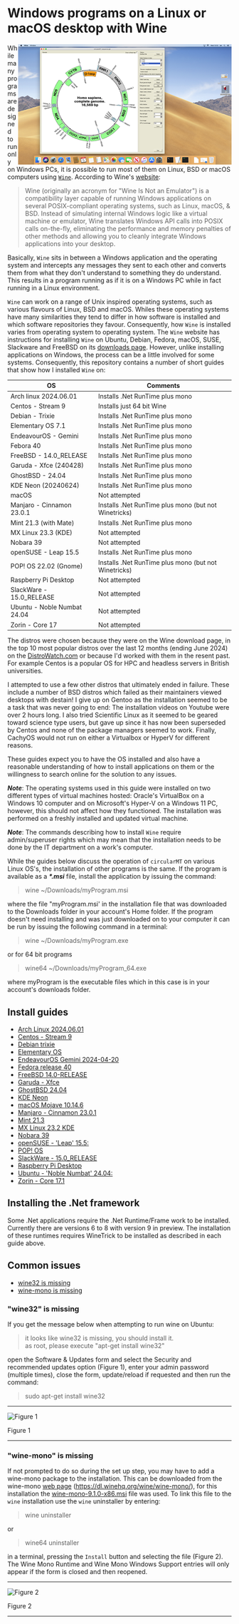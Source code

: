 # Windows programs on a Linux or macOS desktop with Wine

<img align="right" src="images/macOS_circularMT_intro.png">

While many programs are designed to run only on Windows PCs, it is possible to run most of them on Linux, BSD or macOS computers using [```Wine```](https://www.winehq.org/). According to Wine's [website](https://www.winehq.org): 
> Wine (originally an acronym for "Wine Is Not an Emulator") is a compatibility layer capable of running Windows applications on several POSIX-compliant operating systems, such as Linux, macOS, & BSD. Instead of simulating internal Windows logic like a virtual machine or emulator, Wine translates Windows API calls into POSIX calls on-the-fly, eliminating the performance and memory penalties of other methods and allowing you to cleanly integrate Windows applications into your desktop.

Basically, ```Wine``` sits in between a Windows application and the operating system and intercepts any messages they sent to each other and converts them from what they don't understand to something they do understand. This results in a program running as if it is on a Windows PC while in fact running in a Linux environment.

```Wine``` can work on a range of Unix inspired operating systems, such as various flavours of Linux, BSD and macOS. Whiles these operating systems have many similarities they tend to differ in how software is installed and which software repositories they favour. Consequently, how ```Wine``` is installed varies from operating system to operating system. The ```Wine``` website has instructions for installing ```Wine``` on Ubuntu, Debian, Fedora, macOS, SUSE, Slackware and FreeBSD on its [downloads page](https://wiki.winehq.org/Download). However, unlike installing applications on Windows, the process can be a little involved for some systems. Consequently, this repository contains a number of short guides that show how I installed ```Wine``` on:  

|OS|Comments|
|-|-|
|Arch linux 2024.06.01 |Installs .Net RunTime plus mono|   
|Centos - Stream 9|Installs just 64 bit Wine|
|Debian - Trixie|Installs .Net RunTime plus mono|  
|Elementary OS 7.1|Installs .Net RunTime plus mono|  
|EndeavourOS - Gemini|Installs .Net RunTime plus mono|
|Febora 40| Installs .Net RunTime plus mono|  
|FreeBSD - 14.0_RELEASE|Installs .Net RunTime plus mono|   
|Garuda - Xfce (240428)|Installs .Net RunTime plus mono|
|GhostBSD - 24.04| Installs .Net RunTime plus mono|   
|KDE Neon (20240624)|Installs .Net RunTime plus mono| 
|macOS| Not attempted|
|Manjaro - Cinnamon 23.0.1| Installs .Net RunTime plus mono (but not Winetricks)|
|Mint 21.3 (with Mate)| Installs .Net RunTime plus mono|
|MX Linux 23.3 (KDE)| Not attempted|
|Nobara 39| Not attempted|
|openSUSE - Leap 15.5| Installs .Net RunTime plus mono|
|POP! OS 22.02 (Gnome)|Installs .Net RunTime plus mono (but not Winetricks)| 
|Raspberry Pi Desktop| Not attempted|  
|SlackWare - 15.0_RELEASE| Not attempted|  
|Ubuntu - Noble Numbat 24.04| Not attempted|  
|Zorin - Core 17 | Not attempted|



The distros were chosen because they were on the Wine download page, in the top 10 most popular distros over the last 12 months (ending June 2024) on the [DistroWatch.com](https://distrowatch.com/dwres.php?resource=popularity) or because I'd worked with them in the resent past. For example Centos is a popular OS for HPC and headless servers in British universities.

I attempted to use a few other distros that ultimately ended in failure. These include a number of BSD distros which failed as their maintainers viewed desktops with destain! I give up on Gentoo as the installation seemed to be a task that was never going to end: The installation videos on Youtube were over 2 hours long. I also tried Scientific Linux as it seemed to be geared toward science type users, but gave up since it has now been superseded by Centos and none of the package managers seemed to work. Finally, CachyOS would not run on either a Virtualbox or HyperV for different reasons.  
     
These guides expect you to have the OS installed and also have a reasonable understanding of how to install applications on them or the willingness to search online for the solution to any issues. 

***Note***: The operating systems used in this guide were installed on two different types of virtual machines hosted: Oracle's VirtualBox on a Windows 10 computer and on Microsoft's Hyper-V on a Windows 11 PC, however, this should not affect how they functioned. The installation was performed on a freshly installed and updated virtual machine.

***Note***: The commands describing how to install ```Wine``` require admin/superuser rights which may mean that the installation needs to be done by the IT department on a work's computer. 

While the guides below discuss the operation of ```circularMT``` on various Linux OS's, the installation of other programs is the same. If the program is available as a ___*.msi___ file, install the application by issuing the command:

> wine ~/Downloads/myProgram.msi

where the file "myProgram.msi' in the installation file that was downloaded to the Downloads folder in your account's Home folder. If the program doesn't need installing and was just downloaded on to your computer it can be run by issuing the following command in a terminal:

> wine ~/Downloads/myProgram.exe

or for 64 bit programs

> wine64 ~/Downloads/myProgram_64.exe

where myProgram is the executable files which in this case is in your account's downloads folder.

## Install guides 

* [Arch Linux 2024.06.01](archLinux.md)
* [Centos - Stream 9](centos_9.md) 
* [Debian trixie](debian.md)
* [Elementary OS](elementaryOS.md)
* [EndeavourOS Gemini 2024-04-20](endeavourOS.md)
* [Fedora release 40](fedora.md)
* [FreeBSD 14.0-RELEASE](freeBSD.md)
* [Garuda - Xfce](garuda.md)
* [GhostBSD 24.04](ghostBSD-24-04.md)
* [KDE Neon](kde-neon.md)
* [macOS Mojave 10.14.6](macOS.md)
* [Manjaro - Cinnamon 23.0.1](manjaro.md)    
* [Mint 21.3](mint-21-3-mate.md)
* [MX Linux 23.2 KDE](mx-Linux-KDE.md)
* [Nobara 39](nobara.md)
* [openSUSE - 'Leap' 15.5:](openSUSE.md)
* [POP! OS](pop_os.md)
* [SlackWare - 15.0_RELEASE](slackware-15-0_RELEASE.md)
* [Raspberry Pi Desktop](raspberry_Pi_Desktop.md)
* [Ubuntu - 'Noble Numbat' 24.04:](ubuntu.md)
* [Zorin - Core 17.1](zorin-17.md)


## Installing the .Net framework

Some .Net applications require the .Net Runtime/Frame work to be installed. Currently there are versions 6 to 8 with version 9 in preview. The installation of these runtimes requires WineTrick to be installed as described in each guide above.

## Common issues

* [wine32 is missing](#wine32-is-missing)
* [wine-mono is missing](#wine-mono-is-missing)

### "wine32" is missing

If you get the message below when attempting to run wine on Ubuntu:

> it looks like wine32 is missing, you should install it.  
as root, please execute "apt-get install wine32"

open the Software & Updates form and select the Security and recommended updates option (Figure 1), enter your admin password (multiple times), close the form, update/reload if requested and then run the command:

> sudo apt-get install wine32

<hr />

![Figure 1](images/ubuntu_figure1b.jpg)

Figure 1

<hr />

### "wine-mono" is missing

If not prompted to do so during the set up step, you may have to add a wine-mono package to the installation. This can be downloaded from the wine-mono [web page](https://dl.winehq.org/wine/wine-mono/) (https://dl.winehq.org/wine/wine-mono/), for this installation the [wine-mono-9.1.0-x86.msi](https://dl.winehq.org/wine/wine-mono/9.1.0/wine-mono-9.1.0-x86.msi) file was used. To link this file to the ```wine``` installation use the ```wine``` uninstaller by entering:

> wine uninstaller

or 

> wine64 uninstaller

in a terminal, pressing the ```Install``` button and selecting the file (Figure 2). The Wine Mono Runtime and Wine Mono Windows Support entries will only appear if the form is closed and then reopened.

<hr />

![Figure 2](images/ubuntu_figure1.jpg)

Figure 2

<hr />
